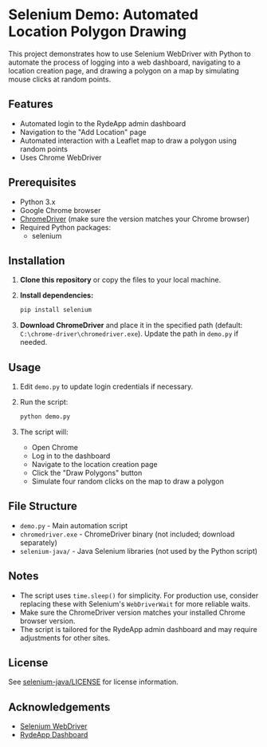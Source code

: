 # Selenium Demo: Automated Location Polygon Drawing

This project demonstrates how to use Selenium WebDriver with Python to automate the process of logging into a web dashboard, navigating to a location creation page, and drawing a polygon on a map by simulating mouse clicks at random points.

## Features

- Automated login to the RydeApp admin dashboard
- Navigation to the "Add Location" page
- Automated interaction with a Leaflet map to draw a polygon using random points
- Uses Chrome WebDriver

## Prerequisites

- Python 3.x
- Google Chrome browser
- [ChromeDriver](https://sites.google.com/chromium.org/driver/) (make sure the version matches your Chrome browser)
- Required Python packages:
  - selenium

## Installation

1. **Clone this repository** or copy the files to your local machine.

2. **Install dependencies:**
   ```sh
   pip install selenium
   ```

3. **Download ChromeDriver** and place it in the specified path (default: `C:\chrome-driver\chromedriver.exe`). Update the path in `demo.py` if needed.

## Usage

1. Edit `demo.py` to update login credentials if necessary.

2. Run the script:
   ```sh
   python demo.py
   ```

3. The script will:
   - Open Chrome
   - Log in to the dashboard
   - Navigate to the location creation page
   - Click the "Draw Polygons" button
   - Simulate four random clicks on the map to draw a polygon

## File Structure

- `demo.py` - Main automation script
- `chromedriver.exe` - ChromeDriver binary (not included; download separately)
- `selenium-java/` - Java Selenium libraries (not used by the Python script)

## Notes

- The script uses `time.sleep()` for simplicity. For production use, consider replacing these with Selenium's `WebDriverWait` for more reliable waits.
- Make sure the ChromeDriver version matches your installed Chrome browser version.
- The script is tailored for the RydeApp admin dashboard and may require adjustments for other sites.

## License

See [selenium-java/LICENSE](selenium-java/LICENSE) for license information.

## Acknowledgements

- [Selenium WebDriver](https://www.selenium.dev/)
- [RydeApp Dashboard](http://dashboard.rydeapp.net/admin/login)
